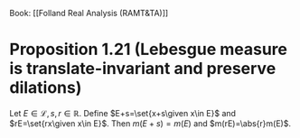 Book: [[Folland Real Analysis (RAMT&TA)]]
# Proposition 1.21 (Lebesgue measure is translate-invariant and preserve dilations)
Let $E\in \mathcal{L},s,r\in \mathbb{R}$.
Define $E+s=\set{x+s\given x\in E}$ and $rE=\set{rx\given x\in E}$.
Then $m(E+s)=m(E)$ and $m(rE)=\abs{r}m(E)$.